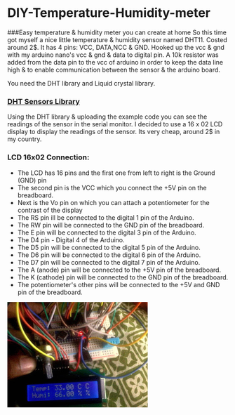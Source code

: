# DIY-Temperature-Humidity-meter
###Easy temperature & humidity meter you can create at home
So this time got myself a nice little temperature & humidity sensor named DHT11. Costed around 2$. It has 4 pins: VCC, DATA,NCC & GND. Hooked up the vcc & gnd with my arduino nano's vcc & gnd & data to digital pin. A 10k resistor was added from the data pin to the vcc of arduino in order to keep the data line high & to enable communication between the sensor & the arduino board.

You need the DHT library and Liquid crystal library. 

### <a href='http://playground.arduino.cc/Main/DHTLib'>DHT Sensors Library</a>

Using the DHT library & uploading the example code you can see the readings of the sensor in the serial monitor.
I decided to use a 16 x 02 LCD display to display the readings of the sensor. Its very cheap, around 2$ in my country.

### LCD 16x02 Connection:
* The LCD has 16 pins and the first one from left to right is the Ground (GND) pin <br>
* The second pin is the VCC which you connect the +5V pin on the breadboard. <br>
* Next is the Vo pin on which you can attach a potentiometer for the contrast of the display <br>
* The RS pin ill be connected to the digital 1 pin of the Arduino. <br>
* The RW pin will be connected to the GND pin of the breadboard. <br>
* The E pin will be connected to the digital 3 pin of the Arduino. <br>
* The D4 pin - Digital 4 of the Arduino. <br>
* The D5 pin will be connected to the digital 5 pin of the Arduino. <br>
* The D6 pin will be connected to the digital 6 pin of the Arduino. <br>
* The D7 pin will be connected to the digital 7 pin of the Arduino. <br>
* The A (anode) pin will be connected to the +5V pin of the breadboard. <br>
* The K (cathode) pin will be connected to the GND pin of the breadboard. <br>
* The potentiometer's other pins will be connected to the +5V and GND pin of the breadboard. <br>

![](https://github.com/AKNiloy/DIY-Temperature-Humidity-meter/blob/master/temP%20%26%20hum.jpg)
